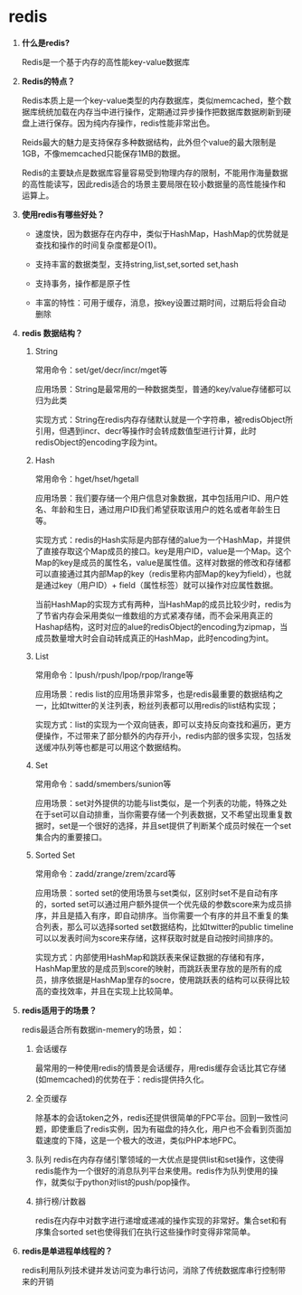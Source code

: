 # redis

1. **什么是redis?**

    Redis是一个基于内存的高性能key-value数据库

2. **Redis的特点？**

    Redis本质上是一个key-value类型的内存数据库，类似memcached，整个数据库统统加载在内存当中进行操作，定期通过异步操作把数据库数据刷新到硬盘上进行保存。因为纯内存操作，redis性能非常出色。
    
    Reids最大的魅力是支持保存多种数据结构，此外但个value的最大限制是1GB，不像memcached只能保存1MB的数据。

    Redis的主要缺点是数据库容量容易受到物理内存的限制，不能用作海量数据的高性能读写，因此redis适合的场景主要局限在较小数据量的高性能操作和运算上。

3. **使用redis有哪些好处？**

    * 速度快，因为数据存在内存中，类似于HashMap，HashMap的优势就是查找和操作的时间复杂度都是O(1)。

    * 支持丰富的数据类型，支持string,list,set,sorted set,hash

    * 支持事务，操作都是原子性

    * 丰富的特性：可用于缓存，消息，按key设置过期时间，过期后将会自动删除

4. **redis 数据结构？**

    1. String
    
        常用命令：set/get/decr/incr/mget等

        应用场景：String是最常用的一种数据类型，普通的key/value存储都可以归为此类

        实现方式：String在redis内存存储默认就是一个字符串，被redisObject所引用，但遇到incr、decr等操作时会转成数值型进行计算，此时redisObject的encoding字段为int。

    2. Hash

        常用命令：hget/hset/hgetall

        应用场景：我们要存储一个用户信息对象数据，其中包括用户ID、用户姓名、年龄和生日，通过用户ID我们希望获取该用户的姓名或者年龄生日等。

        实现方式：redis的Hash实际是内部存储的alue为一个HashMap，并提供了直接存取这个Map成员的接口。key是用户ID，value是一个Map。这个Map的key是成员的属性名，value是属性值。这样对数据的修改和存储都可以直接通过其内部Map的key（redis里称内部Map的key为field），也就是通过key（用户ID）+ field（属性标签）就可以操作对应属性数据。

        当前HashMap的实现方式有两种，当HashMap的成员比较少时，redis为了节省内存会采用类似一维数组的方式紧凑存储，而不会采用真正的Hashap结构，这时对应的alue的redisObject的encoding为zipmap，当成员数量增大时会自动转成真正的HashMap，此时encoding为int。

    3. List

        常用命令：lpush/rpush/lpop/rpop/lrange等

        应用场景：redis list的应用场景非常多，也是redis最重要的数据结构之一，比如twitter的关注列表，粉丝列表都可以用redis的list结构实现；

        实现方式：list的实现为一个双向链表，即可以支持反向查找和遍历，更方便操作，不过带来了部分额外的内存开小，redis内部的很多实现，包括发送缓冲队列等也都是可以用这个数据结构。

    4. Set

        常用命令：sadd/smembers/sunion等

        应用场景：set对外提供的功能与list类似，是一个列表的功能，特殊之处在于set可以自动排重，当你需要存储一个列表数据，又不希望出现重复数据时，set是一个很好的选择，并且set提供了判断某个成员时候在一个set集合内的重要接口。

    5. Sorted Set

        常用命令：zadd/zrange/zrem/zcard等

        应用场景：sorted set的使用场景与set类似，区别时set不是自动有序的，sorted set可以通过用户额外提供一个优先级的参数score来为成员排序，并且是插入有序，即自动排序。当你需要一个有序的并且不重复的集合列表，那么可以选择sorted set数据结构，比如twitter的public timeline可以以发表时间为score来存储，这样获取时就是自动按时间排序的。

        实现方式：内部使用HashMap和跳跃表来保证数据的存储和有序，HashMap里放的是成员到score的映射，而跳跃表里存放的是所有的成员，排序依据是HashMap里存的socre，使用跳跃表的结构可以获得比较高的查找效率，并且在实现上比较简单。
    
5. **redis适用于的场景？**

    redis最适合所有数据in-memery的场景，如：

    1. 会话缓存

        最常用的一种使用redis的情景是会话缓存，用redis缓存会话比其它存储(如memcached)的优势在于：redis提供持久化。

    2. 全页缓存

        除基本的会话token之外，redis还提供很简单的FPC平台。回到一致性问题，即使重启了redis实例，因为有磁盘的持久化，用户也不会看到页面加载速度的下降，这是一个极大的改进，类似PHP本地FPC。

    3. 队列
        redis在内存存储引擎领域的一大优点是提供list和set操作，这使得redis能作为一个很好的消息队列平台来使用。redis作为队列使用的操作，就类似于python对list的push/pop操作。

    4. 排行榜/计数器
        
        redis在内存中对数字进行递增或递减的操作实现的非常好。集合set和有序集合sorted set也使得我们在执行这些操作时变得非常简单。

6. **redis是单进程单线程的？**

    redis利用队列技术键并发访问变为串行访问，消除了传统数据库串行控制带来的开销

    